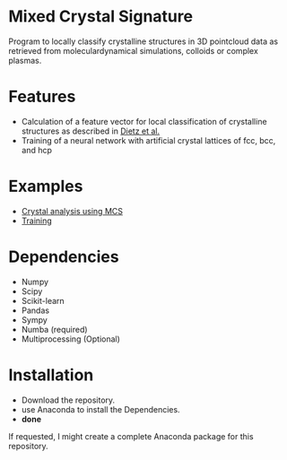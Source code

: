 # Mixed Crystal Signature
Program to locally classify crystalline structures in 3D pointcloud data as retrieved from moleculardynamical simulations, colloids or complex plasmas.

# Features
- Calculation of a feature vector for local classification of crystalline structures as described in [Dietz et al.](https://doi.org/10.1103/PhysRevE.96.011301)
- Training of a neural network with artificial crystal lattices of fcc, bcc, and hcp

# Examples
- [Crystal analysis using MCS](analyzecrystal_example.ipynb)
- [Training](training_example.ipynb)

# Dependencies
- Numpy
- Scipy
- Scikit-learn
- Pandas
- Sympy
- Numba (required)
- Multiprocessing (Optional)

# Installation
- Download the repository.
- use Anaconda to install the Dependencies. 
- **done**

If requested, I might create a complete Anaconda package for this repository.